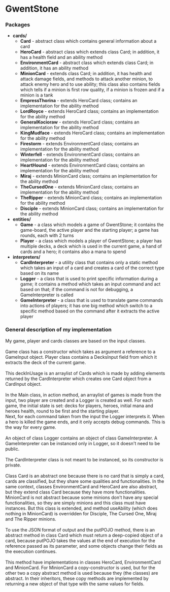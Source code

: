 # GwentStone

### Packages

* **cards/**
    * **Card** - abstract class which contains general information about a card
    * **HeroCard** - abstract class which extends class Card; in addition, it has a health field and an ability method
    * **EnvironmentCard** - abstract class which extends class Card; in addition, it has an ability method
    * **MinionCard** - extends class Card; in addition, it has health and attack damage fields, and methods to attack another minion, to attack enemy hero and to use ability; this class also contains fields which tells if a minion is first row quality, if a minion is frozen and if a minion is a tank
    * **EmpressThorina** - extends HeroCard class; contains an implementation for the ability method
    * **LordRoyce** - extends HeroCard class; contains an implementation for the ability method
    * **GeneralKocioraw** - extends HeroCard class; contains an implementation for the ability method
    * **KingMudface** - extends HeroCard class; contains an implementation for the ability method
    * **Firestorm** - extends EnvironmentCard class; contains an implementation for the ability method
    * **Winterfell** - extends EnvironmentCard class; contains an implementation for the ability method
    * **HeartHound** - extends EnvironmentCard class; contains an implementation for the ability method
    * **Miraj** - extends MinionCard class; contains an implementation for the ability method
    * **TheCursedOne** - extends MinionCard class; contains an implementation for the ability method
    * **TheRipper** - extends MinionCard class; contains an implementation for the ability method
    * **Disciple** - extends MinionCard class; contains an implementation for the ability method
* **entities/**
    * **Game** - a class which models a game of GwentStone; it contains the game-board, the active player and the starting player; a game has rounds, each with 2 turns
    * **Player** - a class which models a player of GwentStone; a player has multiple decks, a deck which is used in the current game, a hand of cards and a hero; it contains also a mana to spend
* **interpreters/**
    * **CardInterpreter** - a utility class that contains only a static method which takes an input of a card and creates a card of the correct type based on its name
    * **Logger** - a class that is used to print specific information during a game; it contains a method which takes an input command and act based on that; if the command is not for debugging, a GameInterpreter is called
    * **GameInterpreter** - a class that is used to translate game commands into actions of players; it has one big method which switch to a specific method based on the command after it extracts the active player

### General description of my implementation
My game, player and cards classes are based on the input classes. <br/><br/>
Game class has a constructor which takes as argument a reference to a GameInput object. Player class contains a DecksInput field from which it extracts the deck of the current game. <br/><br/>
This deckInUsage is an arraylist of Cards which is made by adding elements returned by the CardInterpreter which creates one Card object from a CardInput object. <br/><br/>
In the Main class, in action method, an arraylist of games is made from the input, two player are created and a Logger is created as well. 
For each game, the initial state is set: decks for players, heroes, initial mana and heroes health, round to be first and the starting player.  
Next, for each command taken from the input the Logger interprets it. When a hero is killed the game ends, and it only accepts debug commands. This is the way for every game. <br/><br/>
An object of class Logger contains an object of class GameInterpreter. A GameInterpreter can be instanced only in Logger, so it doesn't need to be public. <br/><br/>
The CardInterpreter class is not meant to be instanced, so its constructor is private. <br/><br/>
Class Card is an abstract one because there is no card that is simply a card, cards are classified, but they share some qualities and functionalities. 
In the same context, classes EnvironmentCard and HeroCard are also abstract, but they extend class Card because they have more functionalities. 
MinionCard is not abstract because some minions don't have any special functionalities, so they are simply minions and this class must have instances. But this class is extended, 
and method useAbility (which does nothing in MinionCard) is overridden for Disciple, The Cursed One, Miraj and The Ripper minions. <br/><br/>
To use the JSON format of output and the putPOJO method, there is an abstract method in class Card which must return a deep-copied object of a card, because putPOJO takes the values 
at the end of execution for the reference passed as its parameter, and some objects change their fields as the execution continues. <br/><br/> 
This method have implementations in classes HeroCard, EnvironmentCard and MinionCard. For MinionCard a copy-constructor is used, but for the other two a copy abstract method is used because they (the classes) are abstract.
In their inheritors, these copy methods are implemented by returning a new object of that type with the same values for fields.

